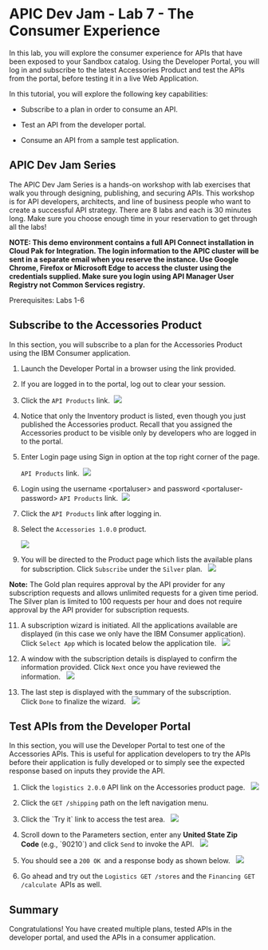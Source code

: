 # APIC Dev Jam - Lab 7 - The Consumer Experience #

In this lab, you will explore the consumer experience for APIs that have
been exposed to your Sandbox catalog. Using the Developer Portal, you
will log in and subscribe to the latest Accessories Product and test the
APIs from the portal, before testing it in a live Web Application.

In this tutorial, you will explore the following key capabilities:

-   Subscribe to a plan in order to consume an API.

-   Test an API from the developer portal.

-   Consume an API from a sample test application.

 ## APIC Dev Jam Series

The APIC Dev Jam Series is a hands-on workshop with lab exercises that
walk you through designing, publishing, and securing APIs. This workshop
is for API developers, architects, and line of business people who want
to create a successful API strategy. There are 8 labs and each is 30
minutes long. Make sure you choose enough time in your reservation to
get through all the labs! 

**NOTE: This demo environment contains a
full API Connect installation in Cloud Pak for Integration. The login
information to the APIC cluster will be sent in a separate email when
you reserve the instance. Use Google Chrome, Firefox or Microsoft Edge
to access the cluster using the credentials supplied. Make sure you
login using API Manager User Registry not Common Services
registry.**

Prerequisites: Labs 1-6

## Subscribe to the Accessories Product

In this section, you will subscribe to a plan for the
Accessories Product using the IBM Consumer application.

1.  Launch the Developer Portal in a browser using the link provided.

2.  If you are logged in to the portal, log out to clear your session.

3.  Click the `API
    Products` link.  ![](images/Step1_1.png)

4.  Notice that only the Inventory product is listed, even though you
    just published the Accessories product. Recall that you assigned the
    Accessories product to be visible only by developers who are logged
    in to the portal.

5.  Enter Login page using Sign in option at the top right corner of the
    page.

    `API Products` link.  ![](images/Step1_2.png)

6.  Login using the username \<portaluser\> and password
    \<portaluser-password\>
    `API Products` link.  ![](images/Step1_3.png)

7.  Click the `API Products` link
    after logging in.

8.  Select the `Accessories 1.0.0` product. 

    ![](images/Step1_8.png)

9.  You will be directed to the Product page which lists the available
    plans for subscription.
    Click `Subscribe` under
    the `Silver` plan.  
    ![](images/Step1_9.png)

**Note:** The Gold plan requires approval by the API provider for
    any subscription requests and allows unlimited requests for a given
    time period. The Silver plan is limited to 100 requests per hour and
    does not require approval by the API provider for subscription
    requests.

11. A subscription wizard is initiated. All the applications available
    are displayed (in this case we only have the IBM Consumer
    application). Click `Select
    App` which
    is located below the application
    tile.  
    ![](images/Step1_11.png)

12. A window with the subscription details is displayed to confirm the
    information provided.
    Click `Next` once
    you have reviewed the
    information.  
    ![](images/Step1_12.png)

13. The last step is displayed with the summary of the subscription.
    Click `Done` to
    finalize the
    wizard.  
    ![](images/Step1_13.png)

## Test APIs from the Developer Portal

In this section, you will use the Developer Portal to test one of the
Accessories APIs. This is useful for application developers to try the
APIs before their application is fully developed or to simply see the
expected response based on inputs they provide the API.

1.  Click the `logistics
    2.0.0` API
    link on the Accessories product
    page.  
    ![](images/Step2_1.png)

2.  Click the `GET
    /shipping` path
    on the left navigation menu. 

3.  Click the \`Try it\` link to access the test
    area.  
    ![](images/Step2_3.png)

4.  Scroll down to the Parameters section, enter any **United State Zip
    Code** (e.g., \`90210\`) and
    click `Send` to
    invoke the API.  
    ![](images/Step2_4.png)

5.  You should see a `200
    OK `and
    a response body as shown
    below.  
    ![](images/Step2_5.png)

6.  Go ahead and try out the `Logistics GET
    /stores` and
    the `Financing GET
    /calculate `APIs
    as well.

## Summary

Congratulations! You have created multiple plans, tested APIs in the
developer portal, and used the APIs in a consumer application. 
